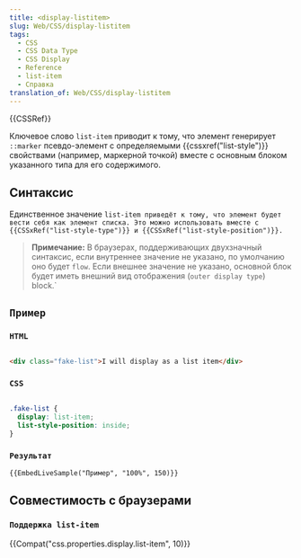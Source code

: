 ```yaml
---
title: <display-listitem>
slug: Web/CSS/display-listitem
tags:
  - CSS
  - CSS Data Type
  - CSS Display
  - Reference
  - list-item
  - Справка
translation_of: Web/CSS/display-listitem
---
```


{{CSSRef}}

Ключевое слово `list-item` приводит к тому, что элемент генерирует `::marker` псевдо-элемент с определяемыми {{cssxref("list-style")}} свойствами (например, маркерной точкой) вместе с основным блоком указанного типа для его содержимого.

## Синтаксис

Единственное значение `list-item приведёт к тому, что элемент будет вести себя как элемент списка. Это можно использовать вместе с {{CSSxRef("list-style-type")}} и {{CSSxRef("list-style-position")}}.`

> **Примечание:** В браузерах, поддерживающих двухзначный синтаксис, если внутреннее значение не указано, по умолчанию оно будет `flow`. Если внешнее значение не указано, основной блок будет иметь внешний вид отображения (`outer display type`) block.`

## `Пример`

### `HTML`

```html

<div class="fake-list">I will display as a list item</div>
```

### `CSS`

```css

.fake-list {
  display: list-item;
  list-style-position: inside;
}
```

### `Результат`

`{{EmbedLiveSample("Пример", "100%", 150)}}`

## Совместимость с браузерами

### `Поддержка list-item`

{{Compat("css.properties.display.list-item", 10)}}
